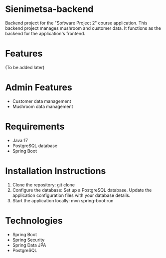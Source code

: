 # Sienimetsa-backend
Backend project for the "Software Project 2" course application. This backend project manages mushroom and customer data. It functions as the backend for the application's frontend.
# Features
(To be added later)
# Admin Features
- Customer data management
- Mushroom data management
# Requirements
- Java 17
- PostgreSQL database
- Spring Boot
# Installation Instructions
1. Clone the repository:
git clone <repository-url>
2. Configure the database:
Set up a PostgreSQL database.
Update the application configuration files with your database details.
3. Start the application locally:
mvn spring-boot:run
# Technologies
- Spring Boot
- Spring Security
- Spring Data JPA
- PostgreSQL

